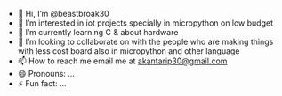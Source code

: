 - 👋 Hi, I’m @beastbroak30
- 👀 I’m interested in iot projects specially in micropython on low budget 
- 🌱 I’m currently learning C & about hardware
- 💞️ I’m looking to collaborate on with the people who are making things with less cost board also in  micropython and other language 
- 📫 How to reach me email me at akantarip30@gmail.com
- 😄 Pronouns: ...
- ⚡ Fun fact: ...

<!---
beastbroak30/beastbroak30 is a ✨ special ✨ repository because its `README.md` (this file) appears on your GitHub profile.
You can click the Preview link to take a look at your changes.
--->
